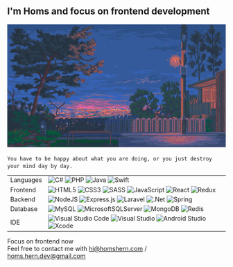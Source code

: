 ## I'm Homs and focus on frontend development
<img src="profile.gif" />

`You have to be happy about what you are doing, or you just destroy your mind day by day.`

|||
|-|-|
|Languages|![C#](https://img.shields.io/badge/c%23-%23239120.svg?logo=c-sharp&logoColor=white) ![PHP](https://img.shields.io/badge/php-%23777BB4.svg?logo=php&logoColor=white) ![Java](https://img.shields.io/badge/java-%23ED8B00.svg?logo=java&logoColor=white) ![Swift](https://img.shields.io/badge/swift-F54A2A?logo=swift&logoColor=white)|
|Frontend|![HTML5](https://img.shields.io/badge/html5-%23E34F26.svg?logo=html5&logoColor=white) ![CSS3](https://img.shields.io/badge/css3-%231572B6.svg?logo=css3&logoColor=white) ![SASS](https://img.shields.io/badge/SASS-hotpink.svg?logo=SASS&logoColor=white) ![JavaScript](https://img.shields.io/badge/javascript-%23323330.svg?logo=javascript&logoColor=%23F7DF1E) ![React](https://img.shields.io/badge/react-%2320232a.svg?logo=react&logoColor=%2361DAFB) ![Redux](https://img.shields.io/badge/redux-%23593d88.svg?logo=redux&logoColor=white)|
|Backend|![NodeJS](https://img.shields.io/badge/node.js-6DA55F?logo=node.js&logoColor=white) ![Express.js](https://img.shields.io/badge/express.js-%23404d59.svg?logo=express&logoColor=%2361DAFB) ![Laravel](https://img.shields.io/badge/laravel-%23FF2D20.svg?logo=laravel&logoColor=white) ![.Net](https://img.shields.io/badge/.NET-5C2D91?logo=.net&logoColor=white) ![Spring](https://img.shields.io/badge/spring-%236DB33F.svg?style=logo=spring&logoColor=white)|
|Database|![MySQL](https://img.shields.io/badge/mysql-%2300f.svg?logo=mysql&logoColor=white) ![MicrosoftSQLServer](https://img.shields.io/badge/Microsoft%20SQL%20Sever-CC2927?logo=microsoft%20sql%20server&logoColor=white) ![MongoDB](https://img.shields.io/badge/MongoDB-%234ea94b.svg?logo=mongodb&logoColor=white) ![Redis](https://img.shields.io/badge/redis-%23DD0031.svg?logo=redis&logoColor=white)|
|IDE|![Visual Studio Code](https://img.shields.io/badge/Visual%20Studio%20Code-0078d7.svg?logo=visual-studio-code&logoColor=white) ![Visual Studio](https://img.shields.io/badge/Visual%20Studio-5C2D91.svg?logo=visual-studio&logoColor=white) ![Android Studio](https://img.shields.io/badge/Android%20Studio-3DDC84.svg?logo=android-studio&logoColor=white) ![Xcode](https://img.shields.io/badge/Xcode-007ACC?logo=Xcode&logoColor=white)|

Focus on frontend now\
Feel free to contact me with hi@homshern.com / homs.hern.dev@gmail.com